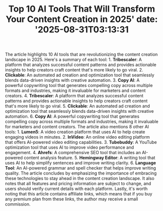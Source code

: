 ﻿---
title: "Top 10 AI Tools That Will Transform Your Content Creation in 2025'
date: '2025-08-31T03:13:31"
category: "Markets"
summary: ""
slug: "top 10 ai tools that will transform your content creation in"
source_urls:
  - "https://techncruncher.blogspot.com/2025/01/top-10-ai-tools-that-will-transform.html"
seo:
  title: "Top 10 AI Tools That Will Transform Your Content Creation in 2025 | Hash n Hedge'
  description: '"
  keywords: ["news", "markets", "brief"]
---
The article highlights 10 AI tools that are revolutionizing the content creation landscape in 2025. Here's a summary of each tool:  1. **Tribescaler**: A platform that analyzes successful content patterns and provides actionable insights to help creators craft content that's more likely to go viral. 2. **Clickable**: An automated ad creation and optimization tool that seamlessly blends data-driven insights with creative automation. 3. **Copy AI**: A powerful copywriting tool that generates compelling copy across multiple formats and industries, making it invaluable for marketers and content creators. 4. **Tribescaler**: A platform that analyzes successful content patterns and provides actionable insights to help creators craft content that's more likely to go viral. 5. **Clickable**: An automated ad creation and optimization tool that seamlessly blends data-driven insights with creative automation. 6. **Copy AI**: A powerful copywriting tool that generates compelling copy across multiple formats and industries, making it invaluable for marketers and content creators.  The article also mentions 8 other AI tools:  1. **Lumen5**: A video creation platform that uses AI to help create engaging videos in minutes. 2. **InVideo**: An online video editing platform that offers AI-powered video editing capabilities. 3. **Tubebuddy**: A YouTube optimization tool that uses AI to improve video performance and engagement. 4. **Ahrefs**: A comprehensive SEO tool that includes an AI-powered content analysis feature. 5. **Hemingway Editor**: A writing tool that uses AI to help simplify sentences and improve writing clarity. 6. **Language Tool**: An AI-powered grammar and spell checker that helps improve writing quality.  The article concludes by emphasizing the importance of embracing these technologies to stay ahead in the content creation landscape. It also notes that all features and pricing information are subject to change, and users should verify current details with each platform.  Lastly, it's worth noting that this article contains affiliate links, which means that if you buy any premium plan from these links, the author may receive a small commission. 
